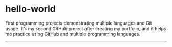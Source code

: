 # hello-world
First programming projects demonstrating multiple languages and Git usage.
It’s my second GitHub project after creating my portfolio, and it helps me practice using GitHub and multiple programming languages.

---
